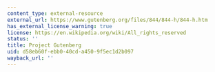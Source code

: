 ```yaml
---
content_type: external-resource
external_url: https://www.gutenberg.org/files/844/844-h/844-h.htm
has_external_license_warning: true
license: https://en.wikipedia.org/wiki/All_rights_reserved
status: ''
title: Project Gutenberg
uid: d58eb60f-ebb0-40cd-a450-9f5ec1d2b097
wayback_url: ''
---
```

